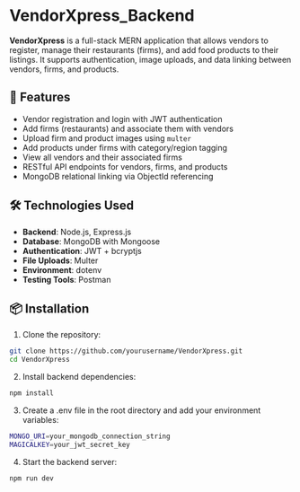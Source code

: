 # VendorXpress_Backend
**VendorXpress** is a full-stack MERN application that allows vendors to register, manage their restaurants (firms), and add food products to their listings. It supports authentication, image uploads, and data linking between vendors, firms, and products.

## 🚀 Features
- Vendor registration and login with JWT authentication
- Add firms (restaurants) and associate them with vendors
- Upload firm and product images using `multer`
- Add products under firms with category/region tagging
- View all vendors and their associated firms
- RESTful API endpoints for vendors, firms, and products
- MongoDB relational linking via ObjectId referencing

## 🛠️ Technologies Used
- **Backend**: Node.js, Express.js
- **Database**: MongoDB with Mongoose
- **Authentication**: JWT + bcryptjs
- **File Uploads**: Multer
- **Environment**: dotenv
- **Testing Tools**: Postman

## 📦 Installation
1. Clone the repository:
```bash
git clone https://github.com/yourusername/VendorXpress.git
cd VendorXpress
```
2. Install backend dependencies:
```bash
npm install
```
3. Create a .env file in the root directory and add your environment variables:
```bash
MONGO_URI=your_mongodb_connection_string
MAGICALKEY=your_jwt_secret_key
```
4. Start the backend server:
```bash
npm run dev
```




